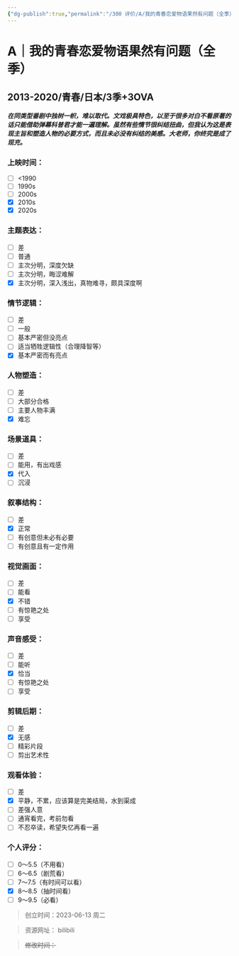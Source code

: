 ```yaml
---
{"dg-publish":true,"permalink":"/300 评价/A/我的青春恋爱物语果然有问题（全季）/","title":"我的青春恋爱物语果然有问题","tags":["A","恋爱"],"created":"2024-01-25T18:45:03.000+08:00","updated":"2024-01-25T18:45:03.000+08:00"}
---
```



# A｜我的青春恋爱物语果然有问题（全季）
## 2013-2020/青春/日本/3季+3OVA
***在同类型番剧中独树一帜，难以取代。文戏极具特色，以至于很多对白不看原著的话只能借助弹幕科普君才能一遍理解。虽然有些情节很纠结扭曲，但我认为这是表现主旨和塑造人物的必要方式，而且未必没有纠结的美感。大老师，你终究是成了现充。***
### 上映时间：
- [ ] <1990
- [ ] 1990s
- [ ] 2000s
- [x] 2010s
- [x] 2020s
### 主题表达：
- [ ] 差
- [ ] 普通
- [ ] 主次分明，深度欠缺
- [ ] 主次分明，晦涩难解
- [x] 主次分明，深入浅出，真物难寻，颇具深度啊
### 情节逻辑：
- [ ] 差
- [ ] 一般
- [ ] 基本严密但没亮点
- [ ] 适当牺牲逻辑性（合理降智等）
- [x] 基本严密而有亮点
### 人物塑造：
- [ ] 差
- [ ] 大部分合格
- [ ] 主要人物丰满
- [x] 难忘
### 场景道具：
- [ ] 差
- [ ] 能用，有出戏感
- [x] 代入
- [ ] 沉浸
### 叙事结构：
- [ ] 差
- [x] 正常
- [ ] 有创意但未必有必要
- [ ] 有创意且有一定作用
### 视觉画面：
- [ ] 差
- [ ] 能看
- [x] 不错
- [ ] 有惊艳之处
- [ ] 享受
### 声音感受：
- [ ] 差
- [ ] 能听
- [x] 恰当
- [ ] 有惊艳之处
- [ ] 享受
### 剪辑后期：
- [ ] 差
- [x] 无感
- [ ] 精彩片段
- [ ] 剪出艺术性
### 观看体验：
- [ ] 差
- [x] 平静，不累，应该算是完美结局，水到渠成
- [ ] 差强人意
- [ ] 通宵看完，考前勿看
- [ ] 不忍卒读，希望失忆再看一遍
### 个人评分：
- [ ] 0～5.5（不用看）
- [ ] 6～6.5（剧荒看）
- [ ] 7～7.5（有时间可以看）
- [x] 8～8.5（抽时间看）
- [ ] 9～9.5（必看）

>创立时间：2023-06-13 周二

>资源网址：
>bilibili

>~~修改时间：~~



